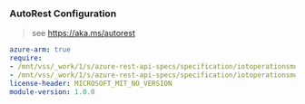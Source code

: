 ### AutoRest Configuration

> see https://aka.ms/autorest

``` yaml
azure-arm: true
require:
- /mnt/vss/_work/1/s/azure-rest-api-specs/specification/iotoperationsmq/resource-manager/readme.md
- /mnt/vss/_work/1/s/azure-rest-api-specs/specification/iotoperationsmq/resource-manager/readme.go.md
license-header: MICROSOFT_MIT_NO_VERSION
module-version: 1.0.0

```